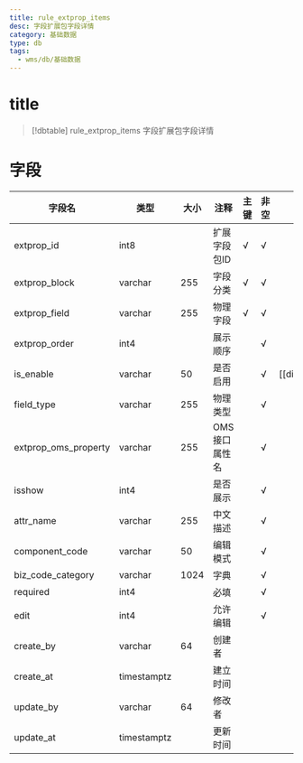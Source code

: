 ```yaml
---
title: rule_extprop_items
desc: 字段扩展包字段详情
category: 基础数据
type: db
tags:
  - wms/db/基础数据
---
```


# title
>[!dbtable] rule_extprop_items
> 字段扩展包字段详情

# 字段
| 字段名 | 类型 | 大小 | 注释 | 主键 | 非空 | 关联 |
| --- | --- | --- | --- | --- | --- | --- |
| extprop_id | int8 |  | 扩展字段包ID | √ | √ |  |
| extprop_block | varchar | 255 | 字段分类 | √ | √ |  |
| extprop_field | varchar | 255 | 物理字段 | √ | √ |  |
| extprop_order | int4 |  | 展示顺序 |  | √ |  |
| is_enable | varchar | 50 | 是否启用 |  | √ | [[dict.IS_ENABLE]] |
| field_type | varchar | 255 | 物理类型 |  | √ |  |
| extprop_oms_property | varchar | 255 | OMS接口属性名 |  | √ |  |
| isshow | int4 |  | 是否展示 |  | √ |  |
| attr_name | varchar | 255 | 中文描述 |  | √ |  |
| component_code | varchar | 50 | 编辑模式 |  | √ |  |
| biz_code_category | varchar | 1024 | 字典 |  | √ |  |
| required | int4 |  | 必填 |  | √ |  |
| edit | int4 |  | 允许编辑 |  | √ |  |
| create_by | varchar | 64 | 创建者 |  |  |  |
| create_at | timestamptz |  | 建立时间 |  |  |  |
| update_by | varchar | 64 | 修改者 |  |  |  |
| update_at | timestamptz |  | 更新时间 |  |  |  |

